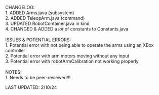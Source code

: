 CHANGELOG:  <br> 
    1. ADDED Arms.java (subsystem)  <br> 
    2. ADDED TeleopArm.java (command)  <br> 
    3. UPDATED RobotContainer.java in kind  <br> 
    4. CHANGED & ADDED a *lot* of constants to Constants.java  <br>   
ISSUES & POTENTIAL ERRORS:  <br> 
    1. Potential error with not being able to operate the arms using an XBox controller  <br> 
    2. Potential error with arm motors moving without any input  <br> 
    3. Potential error with robotArmCalibration not working properly  <br>   
NOTES:  <br> 
    1. Needs to be peer-reviewed!!!  <br>

LAST UPDATED: 2/10/24